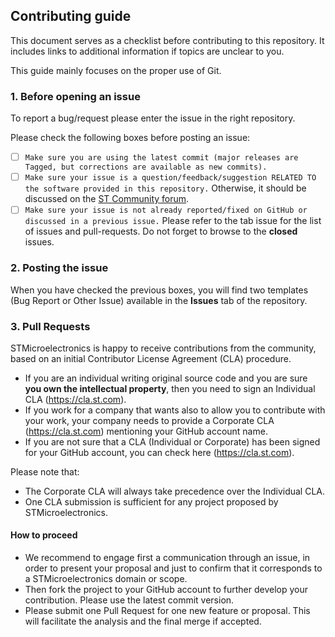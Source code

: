 ## Contributing guide
This document serves as a checklist before contributing to this repository. It includes links to additional information if topics are unclear to you.

This guide mainly focuses on the proper use of Git.

### 1. Before opening an issue
To report a bug/request please enter the issue in the right repository.

Please check the following boxes before posting an issue:
- [ ] `Make sure you are using the latest commit (major releases are Tagged, but corrections are available as new commits).`
- [ ] `Make sure your issue is a question/feedback/suggestion RELATED TO the software provided in this repository.` Otherwise, it should be discussed on the [ST Community forum](https://community.st.com/s/).
- [ ] `Make sure your issue is not already reported/fixed on GitHub or discussed in a previous issue.` Please refer to the tab issue for the list of issues and pull-requests. Do not forget to browse to the **closed** issues.

### 2. Posting the issue
When you have checked the previous boxes, you will find two templates (Bug Report or Other Issue) available in the **Issues** tab of the repository.

### 3. Pull Requests
STMicroelectronics is happy to receive contributions from the community, based on an initial Contributor License Agreement (CLA) procedure.

* If you are an individual writing original source code and you are sure **you own the intellectual property**, then you need to sign an Individual CLA (https://cla.st.com).
* If you work for a company that wants also to allow you to contribute with your work, your company needs to provide a Corporate CLA (https://cla.st.com) mentioning your GitHub account name.
* If you are not sure that a CLA (Individual or Corporate) has been signed for your GitHub account, you can check here (https://cla.st.com).

Please note that:
* The Corporate CLA will always take precedence over the Individual CLA.
* One CLA submission is sufficient for any project proposed by STMicroelectronics.

#### How to proceed

* We recommend to engage first a communication through an issue, in order to present your proposal and just to confirm that it corresponds to a STMicroelectronics domain or scope.
* Then fork the project to your GitHub account to further develop your contribution. Please use the latest commit version.
* Please submit one Pull Request for one new feature or proposal. This will facilitate the analysis and the final merge if accepted.

